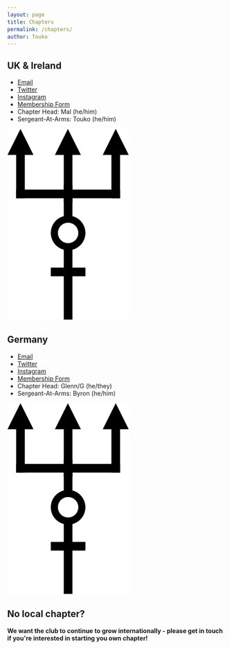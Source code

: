 ```yaml
---
layout: page
title: Chapters
permalink: /chapters/
author: Touko
---
```


## UK & Ireland

- [Email](mailto:proteusleatheruki@gmail.com)
- [Twitter](https://twitter.com/ProteusLthrUKI)
- [Instagram](https://www.instagram.com/proteuslthruki/)
- [Membership Form](https://docs.google.com/forms/d/e/1FAIpQLSesCkE8_NNMP6MGhoWnjwWTc5gyu6pjnO0fh8csgxkwi004TA/viewform?usp=sf_link)
- Chapter Head: Mal (he/him)
- Sergeant-At-Arms: Touko (he/him)

<img src="/assets/proteus.png" class="chapter-spacer" />

## Germany

- [Email](mailto:proteusleatherclubgermany@gmail.com)
- [Twitter](https://twitter.com/ProteusLthrGer)
- [Instagram](https://www.instagram.com/proteuslthrger/)
- [Membership Form](https://docs.google.com/forms/d/e/1FAIpQLSd-lwPkOiR_ycQuVOsDWIvgbwGR9QBiEKhkwAbN0CUnJSkrIg/viewform?pli=1)
- Chapter Head: Glenn/G (he/they)
- Sergeant-At-Arms: Byron (he/him)

<img src="/assets/proteus.png" class="chapter-spacer" />

## No local chapter?

**We want the club to continue to grow internationally - please get in touch if you're interested in starting you own chapter!**
